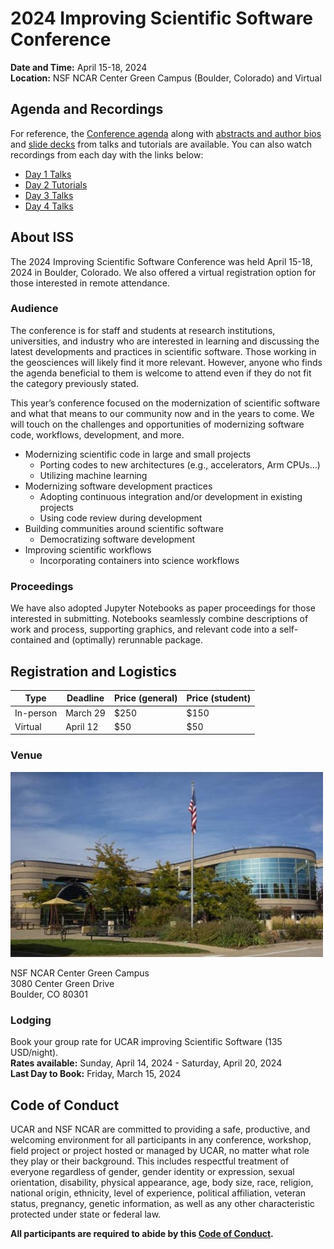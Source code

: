 # 2024 Improving Scientific Software Conference

**Date and Time:**  April 15-18, 2024  
**Location:**   NSF NCAR Center Green Campus (Boulder, Colorado) and Virtual

## Agenda and Recordings

For reference, the [Conference agenda](https://docs.google.com/document/d/1DQG3fwFMdfhm0VH1z63tjZ8W2MfhEAtRQ0etl73XNLk/edit?usp=sharing)
along with [abstracts and author bios](https://docs.google.com/document/d/1em1dMpz-MrUYHa337-IBv4KasJBiz3nYGWX0nYhrzrU/edit?usp=sharing)
and [slide decks](https://drive.google.com/drive/folders/1zKe-pxuSkBTBwkYueudWcNOI3XjLynqQ?usp=drive_link)
from talks and tutorials are available. You can also watch recordings from each
day with the links below:

* [Day 1 Talks](https://youtu.be/OVSGcqEoGTI)
* [Day 2 Tutorials](https://youtu.be/S1NR3QrWnaY)
* [Day 3 Talks](https://youtu.be/uFQ8xSzlkwY)
* [Day 4 Talks](https://youtu.be/TErVJz7rtqI)

## About ISS

The 2024 Improving Scientific Software Conference was held April 15-18, 2024 in Boulder, Colorado.
We also offered a virtual registration option for those interested in remote attendance.

### Audience

The conference is for staff and students at research institutions, universities, and industry who
are interested in learning and discussing the latest developments and practices in scientific
software. Those working in the geosciences will likely find it more relevant. However, anyone who
finds the agenda beneficial to them is welcome to attend even if they do not fit the category
previously stated.

This year’s conference focused on the modernization of scientific software and what that means to
our community now and in the years to come. We will touch on the challenges and opportunities of
modernizing software code, workflows, development, and more.

* Modernizing scientific code in large and small projects
    * Porting codes to new architectures (e.g., accelerators, Arm CPUs…)
    * Utilizing machine learning
* Modernizing software development practices
    * Adopting continuous integration and/or development in existing projects
    * Using code review during development
* Building communities around scientific software
    * Democratizing software development
* Improving scientific workflows
    * Incorporating containers into science workflows

### Proceedings

We have also adopted Jupyter Notebooks as paper proceedings for those interested in submitting.
Notebooks seamlessly combine descriptions of work and process, supporting graphics, and relevant
code into a self-contained and (optimally) rerunnable package.

## Registration and Logistics

| Type | Deadline | Price (general) | Price (student) |
| ---- | ----- | ----- | -------- |
| In-person | March 29 | $250     | $150            |
| Virtual   | April 12 | $50      | $50             |

### Venue

<img src="../../assets/CG1.jpg" width=500px>

NSF NCAR Center Green Campus  
3080 Center Green Drive  
Boulder, CO 80301  

### Lodging

Book your group rate for UCAR improving Scientific Software (135 USD/night).  
**Rates available:** Sunday, April 14, 2024 - Saturday, April 20, 2024  
**Last Day to Book:** Friday, March 15, 2024  

## Code of Conduct

UCAR and NSF NCAR are committed to providing a safe, productive, and welcoming environment for all
participants in any conference, workshop, field project or project hosted or managed by UCAR, no
matter what role they play or their background. This includes respectful treatment of everyone
regardless of gender, gender identity or expression, sexual orientation, disability, physical
appearance, age, body size, race, religion, national origin, ethnicity, level of experience,
political affiliation, veteran status, pregnancy, genetic information, as well as any other
characteristic protected under state or federal law.

**All participants are required to abide by this [Code of Conduct](https://www.ucar.edu/who-we-are/ethics-integrity/codes-conduct/participants).**
